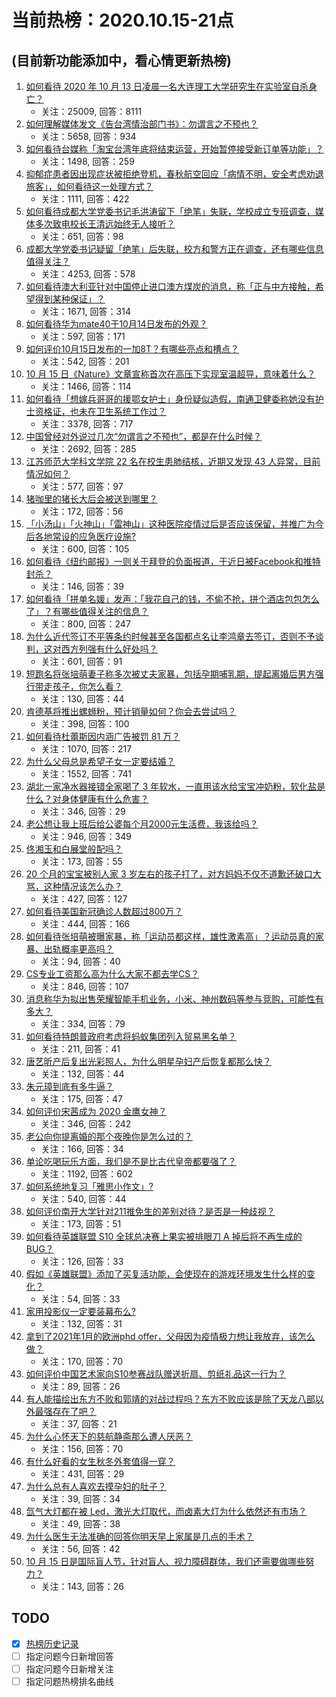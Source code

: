 # 当前热榜：2020.10.15-21点
## (目前新功能添加中，看心情更新热榜)
1. [如何看待 2020 年 10 月 13 日凌晨一名大连理工大学研究生在实验室自杀身亡？](https://www.zhihu.com/question/425411521)
    * 关注：25009, 回答：8111
2. [如何理解媒体发文《告台湾情治部门书》：勿谓言之不预也？](https://www.zhihu.com/question/425718470)
    * 关注：5658, 回答：934
3. [如何看待台媒称「淘宝台湾年底将结束运营，开始暂停接受新订单等功能」？](https://www.zhihu.com/question/425743025)
    * 关注：1498, 回答：259
4. [抑郁症患者因出现症状被拒绝登机，春秋航空回应「病情不明，安全考虑劝退旅客」，如何看待这一处理方式？](https://www.zhihu.com/question/425707285)
    * 关注：1111, 回答：422
5. [如何看待成都大学党委书记毛洪涛留下「绝笔」失联，学校成立专班调查，媒体多次致电校长王清远始终无人接听？](https://www.zhihu.com/question/425750370)
    * 关注：651, 回答：98
6. [成都大学党委书记疑留「绝笔」后失联，校方和警方正在调查，还有哪些信息值得关注？](https://www.zhihu.com/question/425741510)
    * 关注：4253, 回答：578
7. [如何看待澳大利亚针对中国停止进口澳方煤炭的消息，称「正与中方接触，希望得到某种保证」？](https://www.zhihu.com/question/425675857)
    * 关注：1671, 回答：314
8. [如何看待华为mate40于10月14日发布的外观？](https://www.zhihu.com/question/425553525)
    * 关注：597, 回答：171
9. [如何评价10月15日发布的一加8T？有哪些亮点和槽点？](https://www.zhihu.com/question/425311014)
    * 关注：542, 回答：201
10. [10 月 15 日《Nature》文章宣称首次在高压下实现室温超导，意味着什么？](https://www.zhihu.com/question/425706165)
    * 关注：1466, 回答：114
11. [如何看待「想嫁兵哥哥的援鄂女护士」身份疑似造假，南通卫健委称她没有护士资格证，也未在卫生系统工作过？](https://www.zhihu.com/question/425632483)
    * 关注：3378, 回答：717
12. [中国曾经对外说过几次“勿谓言之不预也”，都是在什么时候？](https://www.zhihu.com/question/46950978)
    * 关注：2692, 回答：285
13. [江苏师范大学科文学院 22 名在校生患肺结核，近期又发现 43 人异常，目前情况如何？](https://www.zhihu.com/question/425647719)
    * 关注：577, 回答：97
14. [猪咖里的猪长大后会被送到哪里？](https://www.zhihu.com/question/425502337)
    * 关注：172, 回答：56
15. [「小汤山」「火神山」「雷神山」这种医院疫情过后是否应该保留，并推广为今后各地常设的应急医疗设施?](https://www.zhihu.com/question/368471699)
    * 关注：600, 回答：105
16. [如何看待《纽约邮报》一则关于拜登的负面报道，于近日被Facebook和推特封杀？](https://www.zhihu.com/question/425749624)
    * 关注：146, 回答：39
17. [如何看待「拼单名媛」发声：「我花自己的钱，不偷不抢，拼个酒店包包怎么了」？有哪些值得关注的信息？](https://www.zhihu.com/question/425736263)
    * 关注：800, 回答：247
18. [为什么近代签订不平等条约时候甚至各国都点名让李鸿章去签订，否则不予谈判，这对西方列强有什么好处吗？](https://www.zhihu.com/question/410785508)
    * 关注：601, 回答：91
19. [短跑名将张培萌妻子称多次被丈夫家暴，包括孕期哺乳期，提起离婚后男方强行带走孩子，你怎么看？](https://www.zhihu.com/question/425798067)
    * 关注：130, 回答：44
20. [肯德基将推出螺蛳粉，预计销量如何？你会去尝试吗？](https://www.zhihu.com/question/425623832)
    * 关注：398, 回答：100
21. [如何看待杜蕾斯因内涵广告被罚 81 万？](https://www.zhihu.com/question/425722056)
    * 关注：1070, 回答：217
22. [为什么父母总是希望子女一定要结婚？](https://www.zhihu.com/question/326965655)
    * 关注：1552, 回答：741
23. [湖北一家净水器接错全家喝了 3 年软水，一直用该水给宝宝冲奶粉，软化盐是什么？对身体健康有什么危害？](https://www.zhihu.com/question/425500558)
    * 关注：346, 回答：29
24. [老公想让我上班后给公婆每个月2000元生活费，我该给吗？](https://www.zhihu.com/question/424991937)
    * 关注：946, 回答：349
25. [佟湘玉和白展堂般配吗？](https://www.zhihu.com/question/421303887)
    * 关注：173, 回答：55
26. [20 个月的宝宝被别人家 3 岁左右的孩子打了，对方妈妈不仅不道歉还破口大骂，这种情况该怎么办？](https://www.zhihu.com/question/424285566)
    * 关注：427, 回答：127
27. [如何看待美国新冠确诊人数超过800万？](https://www.zhihu.com/question/425330852)
    * 关注：444, 回答：166
28. [如何看待张培萌被曝家暴，称「运动员都这样，雄性激素高」？运动员真的家暴、出轨概率更高吗？](https://www.zhihu.com/question/425801757)
    * 关注：94, 回答：40
29. [CS专业工资那么高为什么大家不都去学CS？](https://www.zhihu.com/question/36406394)
    * 关注：846, 回答：107
30. [消息称华为拟出售荣耀智能手机业务，小米、神州数码等参与竞购，可能性有多大？](https://www.zhihu.com/question/425589471)
    * 关注：334, 回答：79
31. [如何看待特朗普政府考虑将蚂蚁集团列入贸易黑名单？](https://www.zhihu.com/question/425716132)
    * 关注：211, 回答：41
32. [唐艺昕产后复出光彩照人，为什么明星孕妇产后恢复都那么快？](https://www.zhihu.com/question/425393052)
    * 关注：132, 回答：44
33. [朱元璋到底有多牛逼？](https://www.zhihu.com/question/308075030)
    * 关注：175, 回答：47
34. [如何评价宋茜成为 2020 金鹰女神？](https://www.zhihu.com/question/425640161)
    * 关注：346, 回答：242
35. [老公向你提离婚的那个夜晚你是怎么过的？](https://www.zhihu.com/question/423533521)
    * 关注：166, 回答：34
36. [单论吃喝玩乐方面，我们是不是比古代皇帝都要强了？](https://www.zhihu.com/question/419948080)
    * 关注：1192, 回答：602
37. [如何系统地复习「雅思小作文」?](https://www.zhihu.com/question/36802671)
    * 关注：540, 回答：44
38. [如何评价南开大学针对211推免生的差别对待？是否是一种歧视？](https://www.zhihu.com/question/425569780)
    * 关注：173, 回答：51
39. [如何看待英雄联盟 S10 全球总决赛上果实被排眼刀 A 掉后将不再生成的 BUG？](https://www.zhihu.com/question/425219319)
    * 关注：126, 回答：33
40. [假如《英雄联盟》添加了买复活功能，会使现在的游戏环境发生什么样的变化？](https://www.zhihu.com/question/425399770)
    * 关注：54, 回答：33
41. [家用投影仪一定要装幕布么?](https://www.zhihu.com/question/304894882)
    * 关注：132, 回答：31
42. [拿到了2021年1月的欧洲phd offer，父母因为疫情极力想让我放弃，该怎么做？](https://www.zhihu.com/question/425236546)
    * 关注：170, 回答：70
43. [如何评价中国艺术家向S10参赛战队赠送折扇、剪纸礼品这一行为？](https://www.zhihu.com/question/425286484)
    * 关注：89, 回答：26
44. [有人能描绘出东方不败和郭靖的对战过程吗？东方不败应该是除了天龙八部以外最强存在了吧？](https://www.zhihu.com/question/425431857)
    * 关注：37, 回答：21
45. [为什么心怀天下的慈航静斋那么遭人厌恶？](https://www.zhihu.com/question/65736986)
    * 关注：156, 回答：70
46. [有什么好看的女生秋冬外套值得一穿？](https://www.zhihu.com/question/305264688)
    * 关注：431, 回答：29
47. [为什么总有人喜欢去摸孕妇的肚子？](https://www.zhihu.com/question/296650454)
    * 关注：39, 回答：34
48. [氙气大灯都在被 Led，激光大灯取代，而卤素大灯为什么依然还有市场？](https://www.zhihu.com/question/424272610)
    * 关注：49, 回答：38
49. [为什么医生无法准确的回答你明天早上家属是几点的手术？](https://www.zhihu.com/question/425381045)
    * 关注：56, 回答：42
50. [10 月 15 日是国际盲人节，针对盲人、视力障碍群体，我们还需要做哪些努力？](https://www.zhihu.com/question/425721724)
    * 关注：143, 回答：26
## TODO
* [x] [热榜历史记录](hot_history/AllHot.md)
* [ ] 指定问题今日新增回答
* [ ] 指定问题今日新增关注
* [ ] 指定问题热榜排名曲线
